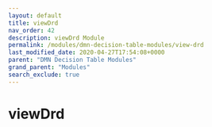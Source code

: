 ```yaml
---
layout: default
title: viewDrd
nav_order: 42
description: viewDrd Module
permalink: /modules/dmn-decision-table-modules/view-drd
last_modified_date: 2020-04-27T17:54:08+0000
parent: "DMN Decision Table Modules"
grand_parent: "Modules"
search_exclude: true
---
```


# viewDrd
